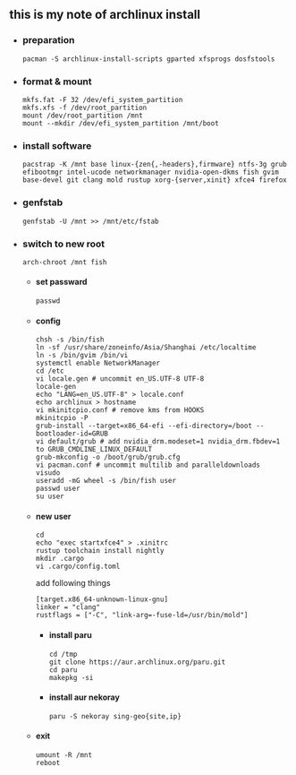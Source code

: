 ## this is my note of archlinux install

- ### preparation
      pacman -S archlinux-install-scripts gparted xfsprogs dosfstools

- ### format & mount
      mkfs.fat -F 32 /dev/efi_system_partition
      mkfs.xfs -f /dev/root_partition
      mount /dev/root_partition /mnt
      mount --mkdir /dev/efi_system_partition /mnt/boot

- ### install software
      pacstrap -K /mnt base linux-{zen{,-headers},firmware} ntfs-3g grub efibootmgr intel-ucode networkmanager nvidia-open-dkms fish gvim base-devel git clang mold rustup xorg-{server,xinit} xfce4 firefox
  
- ### genfstab
      genfstab -U /mnt >> /mnt/etc/fstab

- ### switch to new root
      arch-chroot /mnt fish

    - #### set passward
          passwd

    - #### config
          chsh -s /bin/fish
          ln -sf /usr/share/zoneinfo/Asia/Shanghai /etc/localtime
          ln -s /bin/gvim /bin/vi
          systemctl enable NetworkManager
          cd /etc     
          vi locale.gen # uncommit en_US.UTF-8 UTF-8
          locale-gen 
          echo "LANG=en_US.UTF-8" > locale.conf
          echo archlinux > hostname
          vi mkinitcpio.conf # remove kms from HOOKS
          mkinitcpio -P
          grub-install --target=x86_64-efi --efi-directory=/boot --bootloader-id=GRUB   
          vi default/grub # add nvidia_drm.modeset=1 nvidia_drm.fbdev=1 to GRUB_CMDLINE_LINUX_DEFAULT
          grub-mkconfig -o /boot/grub/grub.cfg
          vi pacman.conf # uncommit multilib and paralleldownloads
          visudo
          useradd -mG wheel -s /bin/fish user
          passwd user
          su user
 
    - #### new user
          cd
          echo "exec startxfce4" > .xinitrc
          rustup toolchain install nightly
          mkdir .cargo
          vi .cargo/config.toml
          
        add following things
      
          [target.x86_64-unknown-linux-gnu]
          linker = "clang"
          rustflags = ["-C", "link-arg=-fuse-ld=/usr/bin/mold"]

        - #### install paru
              cd /tmp
              git clone https://aur.archlinux.org/paru.git
              cd paru
              makepkg -si

        - #### install aur nekoray
              paru -S nekoray sing-geo{site,ip}

    - #### exit
          umount -R /mnt
          reboot
